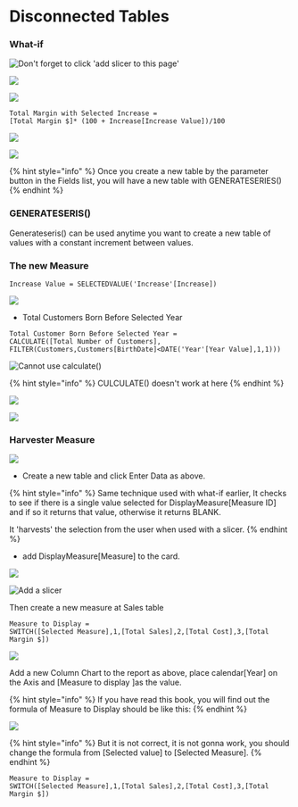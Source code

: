 # Disconnected Tables

### What-if

![Don&apos;t forget to click &apos;add slicer to this page&apos;](.gitbook/assets/image%20%2852%29.png)

![](.gitbook/assets/image%20%2817%29.png)

![](.gitbook/assets/image%20%2840%29.png)

```text
Total Margin with Selected Increase = 
[Total Margin $]* (100 + Increase[Increase Value])/100
```

![](.gitbook/assets/image%20%2846%29.png)

![](.gitbook/assets/image%20%2836%29.png)

{% hint style="info" %}
Once you create a new table by the parameter button in the Fields list, you will have a new table with GENERATESERIES\(\)
{% endhint %}

### GENERATESERIS\(\) 

Generateseris\(\) can be used anytime you want to create a new table of values with a constant increment between values.

### The new Measure 

```text
Increase Value = SELECTEDVALUE('Increase'[Increase])
```

![](.gitbook/assets/image%20%2833%29.png)

* Total Customers Born Before Selected Year

```text
Total Customer Born Before Selected Year = 
CALCULATE([Total Number of Customers],
FILTER(Customers,Customers[BirthDate]<DATE('Year'[Year Value],1,1)))
```

![Cannot use calculate\(\)](.gitbook/assets/image%20%2826%29.png)

{% hint style="info" %}
CULCULATE\(\) doesn't work at here
{% endhint %}



![](.gitbook/assets/image%20%2873%29.png)

![](.gitbook/assets/image%20%2810%29.png)

### Harvester Measure

![](.gitbook/assets/image%20%2869%29.png)

* Create a new table and click Enter Data as above.

{% hint style="info" %}
Same technique used with what-if earlier, It checks to see if there is a single value selected for DisplayMeasure\[Measure ID\] and if so it returns that value, otherwise it returns BLANK.

It 'harvests' the selection from the user when used with a slicer.
{% endhint %}

* add DisplayMeasure\[Measure\] to the card.

![](.gitbook/assets/image%20%2825%29.png)

![Add a slicer](.gitbook/assets/image%20%2816%29.png)

Then create a new measure at Sales table

```text
Measure to Display = 
SWITCH([Selected Measure],1,[Total Sales],2,[Total Cost],3,[Total Margin $])
```

![](.gitbook/assets/image%20%2853%29.png)

Add a new Column Chart to the report as above, place calendar\[Year\] on the Axis and \[Measure to display \]as the value.

{% hint style="info" %}
If you have read this book, you will find out the formula of Measure to Display should be like this:
{% endhint %}



![](.gitbook/assets/image%20%2822%29.png)

{% hint style="info" %}
But it is not correct, it is not gonna work, you should change the formula from \[Selected value\] to \[Selected Measure\].
{% endhint %}



```text
Measure to Display = 
SWITCH([Selected Measure],1,[Total Sales],2,[Total Cost],3,[Total Margin $])
```



